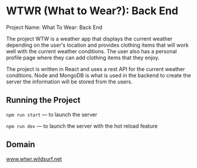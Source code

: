 # WTWR (What to Wear?): Back End

Project Name: What To Wear: Back End

The project WTW is a weather app that displays the current weather depending on the user's location and provides clothing items that will work well with the current weather conditions. The user also has a personal profile page where they can add clothing items that they enjoy.

The project is written in React and uses a rest API for the current weather conditions. Node and MongoDB is what is used in the backend to create the server the information will be stored from the users.

## Running the Project

`npm run start` — to launch the server

`npm run dev` — to launch the server with the hot reload feature

## Domain

www.wtwr.wildsurf.net
